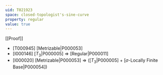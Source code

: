 ```yaml
---
uid: T021923
space: closed-topologist's-sine-curve
property: regular
value: true
---
```

[[Proof]]

* [T000945] [Metrizable|P000053]
* [I000146] [$T_3$|P000005] => [Regular|P000011]
* [I000020] [Metrizable|P000053] => ([$T_3$|P000005] + [$\sigma$-Locally Finite Base|P000054])

